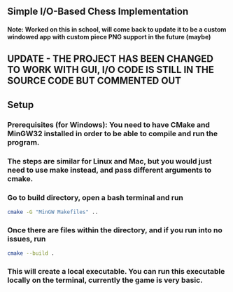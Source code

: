 ## Simple I/O-Based Chess Implementation

#### Note: Worked on this in school, will come back to update it to be a custom windowed app with custom piece PNG support in the future (maybe)

## UPDATE - THE PROJECT HAS BEEN CHANGED TO WORK WITH GUI, I/O CODE IS STILL IN THE SOURCE CODE BUT COMMENTED OUT

## Setup

### Prerequisites (for Windows): You need to have CMake and MinGW32 installed in order to be able to compile and run the program.
### The steps are similar for Linux and Mac, but you would just need to use make instead, and pass different arguments to cmake.
 
### Go to build directory, open a bash terminal and run

```bash
cmake -G "MinGW Makefiles" ..
```

### Once there are files within the directory, and if you run into no issues, run

```bash
cmake --build .
```

### This will create a local executable. You can run this executable locally on the terminal, currently the game is very basic.

